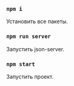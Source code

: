 ### `npm i`

Установить все пакеты.

### `npm run server`

Запустить json-server.

### `npm start`

Запустить проект.
